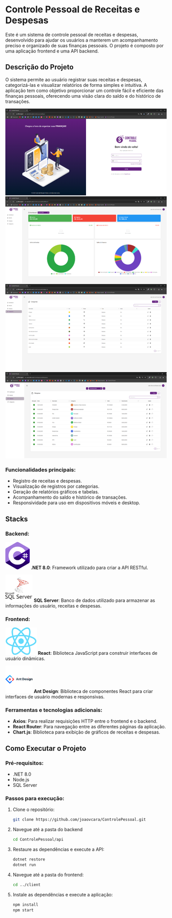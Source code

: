 # Controle Pessoal de Receitas e Despesas

Este é um sistema de controle pessoal de receitas e despesas, desenvolvido para ajudar os usuários a manterem um acompanhamento preciso e organizado de suas finanças pessoais. O projeto é composto por uma aplicação frontend e uma API backend.

## Descrição do Projeto

O sistema permite ao usuário registrar suas receitas e despesas, categorizá-las e visualizar relatórios de forma simples e intuitiva. A aplicação tem como objetivo proporcionar um controle fácil e eficiente das finanças pessoais, oferecendo uma visão clara do saldo e do histórico de transações.

<img alt="CSharp" src="https://github.com/joaovcara/ControlePessoal/blob/main/image/project/web-login.png?raw=true" height="auto"/>
<img alt="CSharp" src="https://github.com/joaovcara/ControlePessoal/blob/main/image/project/web-dashboard.png?raw=true" height="auto"/>
<img alt="CSharp" src="https://github.com/joaovcara/ControlePessoal/blob/main/image/project/web-categoria.png?raw=true" height="auto"/>
<img alt="CSharp" src="https://github.com/joaovcara/ControlePessoal/blob/main/image/project/web-despesa.png?raw=true" height="auto"/>

### Funcionalidades principais:
- Registro de receitas e despesas.
- Visualização de registros por categorias.
- Geração de relatórios gráficos e tabelas.
- Acompanhamento do saldo e histórico de transações.
- Responsividade para uso em dispositivos móveis e desktop.

## Stacks
### Backend:
<img alt="CSharp" src="https://github.com/joaovcara/ControlePessoal/blob/main/image/project/csharp.png?raw=true" height="85px"/>  **.NET 8.0**: Framework utilizado para criar a API RESTful.

<img alt="sql" src="https://github.com/joaovcara/ControlePessoal/blob/main/image/project/sql.png?raw=true" height="85px"/>  **SQL Server**: Banco de dados utilizado para armazenar as informações do usuário, receitas e despesas.

### Frontend:
<img alt="react" src="https://github.com/joaovcara/ControlePessoal/blob/main/image/project/react.png?raw=true" height="85px"/>  **React**: Biblioteca JavaScript para construir interfaces de usuário dinâmicas.

<img alt="antd" src="https://github.com/joaovcara/ControlePessoal/blob/main/image/project/antd.png?raw=true" height="85px"/>  **Ant Design**: Biblioteca de componentes React para criar interfaces de usuário modernas e responsivas.

### Ferramentas e tecnologias adicionais:
- **Axios**: Para realizar requisições HTTP entre o frontend e o backend.
- **React Router**: Para navegação entre as diferentes páginas da aplicação.
- **Chart.js**: Biblioteca para exibição de gráficos de receitas e despesas.

## Como Executar o Projeto

### Pré-requisitos:
- .NET 8.0
- Node.js
- SQL Server

### Passos para execução:
1. Clone o repositório:
   ```bash
   git clone https://github.com/joaovcara/ControlePessoal.git
2. Navegue até a pasta do backend
   ```bash
   cd ControlePessoal/api
3. Restaure as dependências e execute a API:
   ```bash
   dotnet restore
   dotnet run
4. Navegue até a pasta do frontend:
   ```bash
   cd ../client
5. Instale as dependências e execute a aplicação:
   ```bash
   npm install
   npm start

